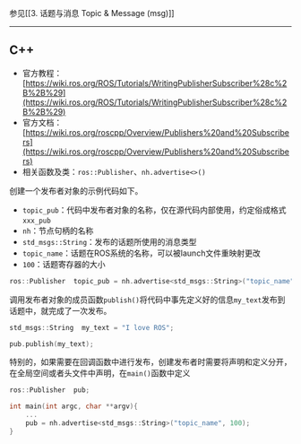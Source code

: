 参见[[3. 话题与消息 Topic & Message (msg)]]

---
## C++

+ 官方教程：[https://wiki.ros.org/ROS/Tutorials/WritingPublisherSubscriber%28c%2B%2B%29](https://wiki.ros.org/ROS/Tutorials/WritingPublisherSubscriber%28c%2B%2B%29)
+ 官方文档：[https://wiki.ros.org/roscpp/Overview/Publishers%20and%20Subscribers](https://wiki.ros.org/roscpp/Overview/Publishers%20and%20Subscribers)
+ 相关函数及类：`ros::Publisher`、`nh.advertise<>()`

创建一个发布者对象的示例代码如下。

+ `topic_pub`：代码中发布者对象的名称，仅在源代码内部使用，约定俗成格式`xxx_pub`
+ `nh`：节点句柄的名称
+ `std_msgs::String`：发布的话题所使用的消息类型
+ `topic_name`：话题在ROS系统的名称，可以被launch文件重映射更改
+ `100`：话题寄存器的大小

```cpp
ros::Publisher  topic_pub = nh.advertise<std_msgs::String>("topic_name", 100);
```

调用发布者对象的成员函数`publish()`将代码中事先定义好的信息`my_text`发布到话题中，就完成了一次发布。

```cpp
std_msgs::String  my_text = "I love ROS";

pub.publish(my_text);
```

特别的，如果需要在回调函数中进行发布，创建发布者时需要将声明和定义分开，在全局空间或者头文件中声明，在`main()`函数中定义

```cpp
ros::Publisher  pub;

int main(int argc, char **argv){
    ...
    pub = nh.advertise<std_msgs::String>("topic_name", 100);
}
```

